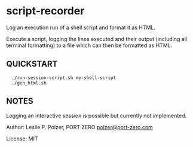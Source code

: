 script-recorder
===============

Log an execution run of a shell script and format it as HTML.

Execute a script, logging the lines executed and their output
(including all terminal formatting) to a file which can then
be formatted as HTML.


QUICKSTART
----------

```
  ./run-session-script.sh my-shell-script
  ./gen_html.sh
```


NOTES
-----

Logging an interactive session is possible but currently not
implemented.

Author: Leslie P. Polzer, PORT ZERO <polzer@port-zero.com>

License: MIT
